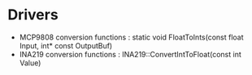 # Drivers

- MCP9808 conversion functions : static void FloatToInts(const float Input, int\* const OutputBuf)
- INA219 conversion functions : INA219::ConvertIntToFloat(const int Value)
